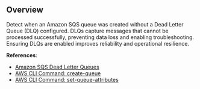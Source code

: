## Overview

Detect when an Amazon SQS queue was created without a Dead Letter Queue (DLQ) configured. DLQs capture messages that cannot be processed successfully, preventing data loss and enabling troubleshooting. Ensuring DLQs are enabled improves reliability and operational resilience.

**References**:
- [Amazon SQS Dead Letter Queues](https://docs.aws.amazon.com/AWSSimpleQueueService/latest/SQSDeveloperGuide/sqs-dead-letter-queues.html)
- [AWS CLI Command: create-queue](https://docs.aws.amazon.com/cli/latest/reference/sqs/create-queue.html)
- [AWS CLI Command: set-queue-attributes](https://docs.aws.amazon.com/cli/latest/reference/sqs/set-queue-attributes.html)
